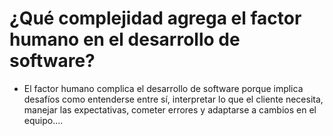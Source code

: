 # ¿Qué complejidad agrega el factor humano en el desarrollo de software?

* El factor humano complica el desarrollo de software porque implica desafíos como entenderse entre sí, interpretar lo que el cliente necesita, manejar las expectativas, cometer errores y adaptarse a cambios en el equipo....